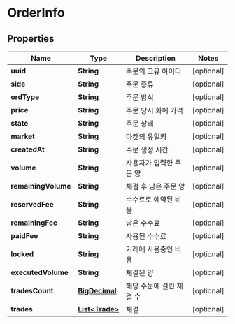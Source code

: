 
# OrderInfo

## Properties
Name | Type | Description | Notes
------------ | ------------- | ------------- | -------------
**uuid** | **String** | 주문의 고유 아이디 |  [optional]
**side** | **String** | 주문 종류 |  [optional]
**ordType** | **String** | 주문 방식 |  [optional]
**price** | **String** | 주문 당시 화폐 가격 |  [optional]
**state** | **String** | 주문 상태 |  [optional]
**market** | **String** | 마켓의 유일키 |  [optional]
**createdAt** | **String** | 주문 생성 시간 |  [optional]
**volume** | **String** | 사용자가 입력한 주문 양 |  [optional]
**remainingVolume** | **String** | 체결 후 남은 주문 양 |  [optional]
**reservedFee** | **String** | 수수료로 예약된 비용 |  [optional]
**remainingFee** | **String** | 남은 수수료 |  [optional]
**paidFee** | **String** | 사용된 수수료 |  [optional]
**locked** | **String** | 거래에 사용중인 비용 |  [optional]
**executedVolume** | **String** | 체결된 양 |  [optional]
**tradesCount** | [**BigDecimal**](BigDecimal.md) | 해당 주문에 걸린 체결 수 |  [optional]
**trades** | [**List&lt;Trade&gt;**](Trade.md) | 체결 |  [optional]



